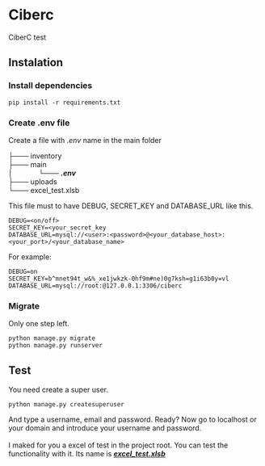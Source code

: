 # Ciberc
 CiberC test

## Instalation

### Install dependencies
```console
pip install -r requirements.txt
```
### Create .env file
Create a file with _.env_ name in the main folder
<br/>

├─── inventory <br/>
├─── main <br/>
│ &nbsp;&nbsp;&nbsp;&nbsp;&nbsp;&nbsp;&nbsp;&nbsp;&nbsp;&nbsp;&nbsp;&nbsp;└─── _**.env**_ <br/>
├─── uploads <br/>
└─── excel_test.xlsb <br/>

This file must to have DEBUG, SECRET_KEY and DATABASE_URL like this.
```
DEBUG=<on/off>
SECRET_KEY=<your_secret_key
DATABASE_URL=mysql://<user>:<password>@<your_database_host>:<your_port>/<your_database_name>
```
For example:
```
DEBUG=on
SECRET_KEY=b^mnet94t_w&%_xe1jwkzk-0hf9m#ne)0g7ksh=g1i63b0y=vl
DATABASE_URL=mysql://root:@127.0.0.1:3306/ciberc
```
### Migrate
Only one step left.
```console
python manage.py migrate
python manage.py runserver
```

## Test
You need create a super user.
```
python manage.py createsuperuser
```
And type a username, email and password. Ready? Now go to localhost or your domain and introduce your username and password. 
<br/><br/>
I maked for you a excel of test in the project root. You can test the functionality with it. Its name is _**[excel_test.xlsb](excel_test.xlsb)**_   

